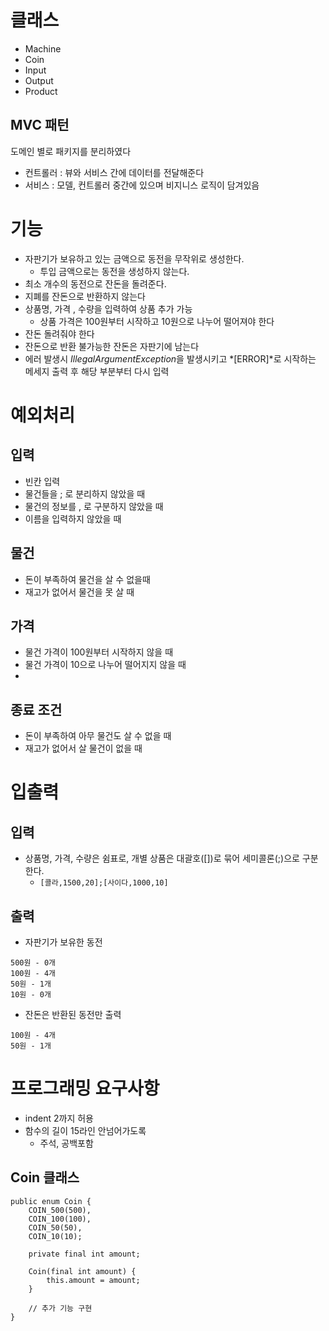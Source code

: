 # 클래스

- Machine
- Coin
- Input
- Output
- Product

## MVC 패턴

도메인 별로 패키지를 분리하였다

- 컨트롤러 : 뷰와 서비스 간에 데이터를 전달해준다
- 서비스 : 모델, 컨트롤러 중간에 있으며 비지니스 로직이 담겨있음

# 기능

- 자판기가 보유하고 있는 금액으로 동전을 무작위로 생성한다.
    - 투입 금액으로는 동전을 생성하지 않는다.
- 최소 개수의 동전으로 잔돈을 돌려준다.
- 지폐를 잔돈으로 반환하지 않는다
- 상품명, 가격 , 수량을 입력하여 상품 추가 가능
    - 상품 가격은 100원부터 시작하고 10원으로 나누어 떨어져야 한다
- 잔돈 돌려줘야 한다
- 잔돈으로 반환 불가능한 잔돈은 자판기에 남는다
- 에러 발생시 *IllegalArgumentException*을 발생시키고
  *[ERROR]*로 시작하는 메세지 출력 후 해당 부분부터 다시 입력

# 예외처리

## 입력

- 빈칸 입력
- 물건들을 ; 로 분리하지 않았을 때
- 물건의 정보를 , 로 구분하지 않았을 때
- 이름을 입력하지 않았을 때

## 물건

- 돈이 부족하여 물건을 살 수 없을때
- 재고가 없어서 물건을 못 살 때

## 가격

- 물건 가격이 100원부터 시작하지 않을 때
- 물건 가격이 10으로 나누어 떨어지지 않을 때
-

## 종료 조건

- 돈이 부족하여 아무 물건도 살 수 없을 때
- 재고가 없어서 살 물건이 없을 때

# 입출력

## 입력

- 상품명, 가격, 수량은 쉼표로, 개별 상품은 대괄호([])로 묶어 세미콜론(;)으로 구분한다.
    - ```[콜라,1500,20];[사이다,1000,10]```

## 출력

- 자판기가 보유한 동전

```
500원 - 0개
100원 - 4개
50원 - 1개
10원 - 0개
```

- 잔돈은 반환된 동전만 출력

```
100원 - 4개
50원 - 1개
```

# 프로그래밍 요구사항

- indent 2까지 허용
- 함수의 길이 15라인 안넘어가도록
    - 주석, 공백포함

## Coin 클래스

```
public enum Coin {
    COIN_500(500),
    COIN_100(100),
    COIN_50(50),
    COIN_10(10);

    private final int amount;

    Coin(final int amount) {
        this.amount = amount;
    }

    // 추가 기능 구현
}
```
